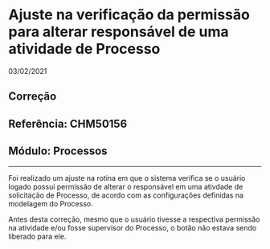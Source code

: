 # Ajuste na verificação da permissão para alterar responsável de uma atividade de Processo
03/02/2021
## Correção
## Referência: CHM50156
## Módulo: Processos
***

Foi realizado um ajuste na rotina em que o sistema verifica se o usuário logado possui permissão de alterar o responsável em uma ativdade de solicitação de Processo, de acordo com as configurações definidas na modelagem do Processo.

Antes desta correção, mesmo que o usuário tivesse a respectiva permissão na atividade e/ou fosse supervisor do Processo, o botão não estava sendo liberado para ele.
